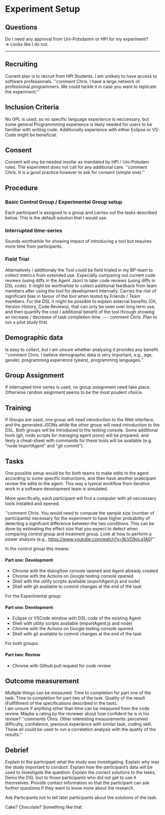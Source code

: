 # Experiment Setup

## Questions

Do I need any approval from Uni-Potsdamm or HPI for my experiment?  
=> Looks like I do not.

---

## Recruiting

Current plan is to recruit from HPI Students. I am unlikely to have access to software professionals.
''comment Chris. I have a large network of professional programmers. We could tackle it in case you want to replicate the experiment.''

## Inclusion Criteria

No GPL is used, so no specific language experience is neccessary, but some general Programmming experience is likely needed for users to be familliar with writing code. Additionally experience with either Eclipse or VS-Code might be beneficial.

## Consent

Consent will ony be needed insofar as mandated by HPI / Uni-Potsdam rules. The experiment does not call for any additional care.
''comment Chris. It is a good practice however to ask for consent (simple one).''

## Procedure

### Basic Control Group / Experimental Group setup

Each participant is assigned to a group and carries out the tasks described below.
This is the default solution that I would use.

### Interrupted time-series

Sounds worthwhile for showing impact of introducing a tool but requires more time from participants.  

### Field Trial

Alternatively / additionaly the Tool could be field trialed in my BP-team to collect metrics from extended use. Expecially comparing out current code reviews (using diffs in the Agent Json) to later code reviews (using diffs in DSL code).
It might be worthwhile to collect additional feedback from team members after using the tool for development internally. Carries the risk of significant bias in favour of the tool when tested by Friends / Team members.
For the DSL it might be possible to explain external benefits (Git, Version History, Code Reviews), that can only be seen over long term use, and then quantify the cost / additional benefit of the tool through showing an increase / decrease of task completion time.
--- comment Chris. Plan to run a pilot study first.

## Demographic data

Is easy to collect, but I am unsure whether analysing it provides any benefit. 
''comment Chris. I believe demographic data is very important, e.g., age, gender, programming experience (years), programming languages.''

## Group Assignment

If interrupted time series is used, no group assignment need take place. Otherwise random asignment seems to be the most prudent choice.

## Training

If Groups are used, one group will need introduction to the Web interface, and the generated JSONs while the other group will need introduction to the DSL.
Both groups will be introduced to the testing console.
Some additional tools (git, node scripts for managing agent jsons) will be prepared, and likely a cheat-sheet with commands for these tools will be available (e.g. "node importAgent" and "git commit").

## Tasks

One possible setup would be for both teams to make edits to the agent according to some specific instructions, and then have another praticipant review the edits to the agent. This way a typical workflow from iterative work in a software development team is simulated.

More specifically, each participant will find a computer with all neccessary tools installed and opened. 

''comment Chris. You would need to compute the sample size (number of participants) necessary for the experiment to have higher probability of detecting a signifcant difference between the two conditions. This can be done by estimating the effect size that you expect to detect when comparing control group and treatment group. Look at how to perform a power analysis (e.g., https://www.youtube.com/watch?v=9LVD9oLg1A0)''

In the control group this means:  
#### Part one: Development  
 - Chrome with the dialogflow console opened and Agent allready created  
 - Chrome with the Actions on Google testing console opened  
 - Shell with the utility scripts available (exportAgent.js and node)  
 - Shell with git available to commit changes at the end of the task

For the Experimental group:  
#### Part one: Development    
 - Eclipse or VSCode window with DSL code of the existing Agent  
 - Shell with utility scripts available (importAgent.js and node)
 - Chrome with the Actions on Google testing console opened
 - Shell with git available to commit changes at the end of the task

For both groups:  
#### Part two: Review  
 - Chrome  with Github pull request for code review

## Outcome measurement

Multiple things can be measured:
Time to completion for part one of the task.
Time to completion for part two of the task.
Quality of the result (Fullfillment of the specifications described in the task).  
I am unsure if anything other than time can be measured from the code review. Maybe a rating by the reviewer about how confident he is in his review?
''comments Chris. Other interesting measurements: perceived difficulty, confidence, previous experience with similar task, coding skill. These all could be used to run a correlation analysis with the quality of the results.''

## Debrief

Explain to the participant what the study was investigating.
Explain why was the study important to conduct.
Explain how the participant’s data will be used to investigate the question.
Explain the correct solutions to the tasks.
Demo the DSL tool to those participants who did not get to use it themselves.
Provide contact information so that the participant can ask further questions if they want to know more about the research.

Ask Participants not to tell later participants about the solutions of the task.

Cake? Chocolate? Something like that.
